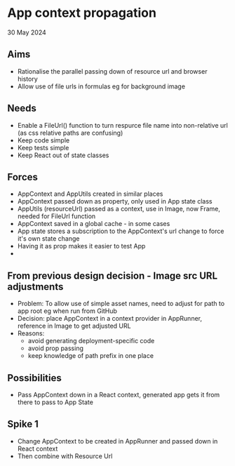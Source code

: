 App context propagation
=======================

30 May 2024

Aims
----

- Rationalise the parallel passing down of resource url and browser history
- Allow use of file urls in formulas eg for background image

Needs
-----

- Enable a FileUrl() function to turn respurce file name into non-relative url (as css relative paths are confusing)
- Keep code simple
- Keep tests simple
- Keep React out of state classes

Forces
------

- AppContext and AppUtils created in similar places
- AppContext passed down as property, only used in App state class
- AppUtils (resourceUrl) passed as a context, use in Image, now Frame, needed for FileUrl function
- AppContext saved in a global cache - in some cases
- App state stores a subscription to the AppContext's url change to force it's own state change
- Having it as prop makes it easier to test App
- 

From previous design decision - Image src URL adjustments
-------------------------

- Problem: To allow use of simple asset names, need to adjust for path to app root eg when run from GitHub
- Decision: place AppContext in a context provider in AppRunner, reference in Image to get adjusted URL
- Reasons:
    - avoid generating deployment-specific code
    - avoid prop passing
    - keep knowledge of path prefix in one place

Possibilities
-------------

- Pass AppContext down in a React context, generated app gets it from there to pass to App State

Spike 1
-------

- Change AppContext to be created in AppRunner and passed down in React context
- Then combine with Resource Url
